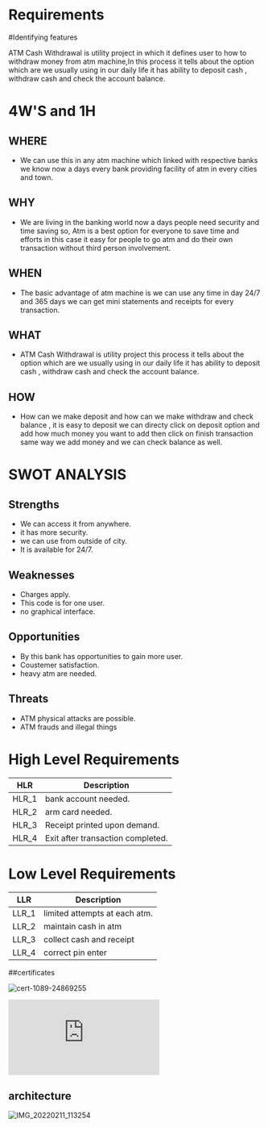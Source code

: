 # Requirements 

#Identifying features
 
 ATM Cash Withdrawal is utility project in which it defines user to how to withdraw money from atm machine,In this process it tells about the option which are we usually using in our daily life it has ability to deposit cash , withdraw cash and check the account balance.

  # 4W'S and 1H
   
   ## WHERE

   * We can use this in any atm machine which linked with respective banks we know now a days every bank providing facility of   atm in every cities and town. 

   ## WHY

   * We are living in the banking world now a days people need security and time saving so, Atm is a best option for everyone to save time and efforts in this case it easy for people to go atm and do their own transaction without third person involvement.

   ## WHEN

   * The basic advantage of atm machine is we can use any time in day 24/7 and 365 days we can get mini statements and receipts for every transaction.

   ## WHAT

   *  ATM Cash Withdrawal is utility project this process it tells about the option which are we usually using in our daily life it has ability to deposit cash , withdraw cash and check the account balance.

   ## HOW

   * How can we make deposit and how can we make withdraw and check balance , it is easy  to deposit we can directy click on deposit option and add how much money you want to add then click on finish transaction same way we add money and we can check balance as well.


# SWOT ANALYSIS
 
 ## Strengths
  
 * We can access it from anywhere.
 * it has more security.
 * we can use from outside of city.
 * It is available for 24/7.
  
 ## Weaknesses
   
 * Charges apply.
 * This code is for one  user.
 * no graphical interface.
   
 ## Opportunities
  
 * By this bank has opportunities to gain more user.
 * Coustemer satisfaction.
 * heavy atm are needed.

 ## Threats
  
 * ATM physical attacks are possible.
 * ATM frauds and illegal things
  
# High Level Requirements
|HLR|     Description  |
|------|  --------------|
|HLR_1|   bank account needed.
|HLR_2|   arm card needed.
|HLR_3|   Receipt printed upon demand.
|HLR_4|   Exit after transaction completed.
            
# Low Level Requirements
|LLR|     Description |
|------|  ------------|
|LLR_1|   limited attempts at each atm.
|LLR_2|   maintain cash in atm
|LLR_3|   collect cash and receipt
|LLR_4|   correct pin enter




##certificates

![cert-1089-24869255](https://user-images.githubusercontent.com/98829237/153547252-5df67100-b9c2-48e1-8127-f25821a09c0e.jpg)

![Gurram_manikanta_github.pdf](https://github.com/manikantagurram0/M1_ATM_Cash_Withdrawal/files/8046371/Gurram_manikanta_github.pdf)


## architecture
![IMG_20220211_113254](https://user-images.githubusercontent.com/98829237/153547365-0a9a7e6c-9bad-4ef5-9ce9-539f6c77afdb.jpg)


